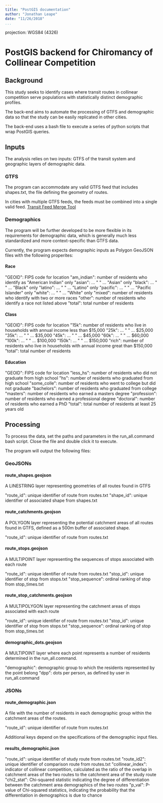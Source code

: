 ```yaml
---
title: "PostGIS documentation"
author: "Jonathan Leape"
date: "11/26/2018"
...
```

projection: WGS84 (4326)

# PostGIS backend for Chiromancy of Collinear Competition

## Background

This study seeks to identify cases where transit routes in collinear competition serve populations with statistically distinct demographic profiles.

The back-end aims to automate the processing of GTFS and demographic data so that the study can be easily replicated in other cities.

The back-end uses a bash file to execute a series of python scripts that wrap PostGIS queries. 

## Inputs

The analysis relies on two inputs: GTFS of the transit system and geographic layers of demographic data.

### GTFS

The program can accommodate any valid GTFS feed that includes shapes.txt, the file defining the geometry of routes. 

In cities with multiple GTFS feeds, the feeds must be combined into a single valid feed. [Transit Feed Merge Tool](https://github.com/google/transitfeed/blob/master/merge.py)

### Demographics

The program will be further developed to be more flexible in its requirements for demographic data, which is generally much less standardized and more context-specific than GTFS data.

Currently, the program expects demographic inputs as Polygon GeoJSON files with the following properites:

#### Race

"GEOID": FIPS code for location
"am_indian": number of residents who identify as "American Indian" only
"asian": ... " " ... "Asian" only
"black": ... " " ... "Black" only
"latino": ... " " ... "Latino" only
"pacific": ... " " ... "Pacific Islander" only
"white": ... " " ... "White" only
"mixed": number of residents who identify with two or more races
"other": number of residents who identify a race not listed above
"total": total number of residents

#### Class

"GEOID": FIPS code for location
"15k": number of residents who live in households with annual income less than $15,000
"25k": ... " " ... $25,000
"35k": ... " " ... $35,000
"45k": ... " " ... $45,000
"60k": ... " " ... $60,000
"100k": ... " " ... $100,000
"150k": ... " " ... $150,000
"rich": number of residents who live in households with annual income great than $150,000
"total": total number of residents

#### Education

"GEOID": FIPS code for location
"less_hs": number of residents who did not graduate from high school
"hs": number of residents who graduated from high school
"some_colle": number of residents who went to college but did not graduate
"bachelors": number of residents who graduated from college
"masters": number of residents who earned a masters degree
"profession": number of residents who earned a professional degree
"doctoral": number of residents who earned a PhD
"total": total number of residents at least 25 years old

## Processing

To process the data, set the paths and parameters in the run_all.command bash script. Close the file and double click it to execute.

The program will output the following files:

### GeoJSONs

#### route_shapes.geojson

A LINESTRING layer representing geometries of all routes found in GTFS

"route_id": unique identifier of route from routes.txt
"shape_id": unique identifier of associated shape from shapes.txt

#### route_catchments.geojson

A POLYGON layer representing the potential catchment areas of all routes found in GTFS, defined as a 500m buffer of associated shape.

"route_id": unique identifier of route from routes.txt

#### route_stops.geojson

A MULTIPOINT layer representing the sequences of stops associated with each route

"route_id": unique identifier of route from routes.txt
"stop_id": unique identifier of stop from stops.txt
"stop_sequence": ordinal ranking of stop from stop_times.txt

#### route_stop_catchments.geojson

A MULTIPOLYGON layer representing the catchment areas of stops associated with each route

"route_id": unique identifier of route from routes.txt
"stop_id": unique identifier of stop from stops.txt
"stop_sequence": ordinal ranking of stop from stop_times.txt

#### demographic_dots.geojson

A MULTIPOINT layer where each point represents a number of residents determined in the run_all.command.

"demographic": demographic group to which the residents represented by the point belong
"dpp": dots per person, as defined by user in run_all.command

### JSONs

#### route_demographic.json

A file with the number of residents in each demographic group within the catchment areas of the routes.

"route_id": unique identifier of route from routes.txt

Additional keys depend on the specifications of the demographic input files.

#### results_demographic.json

"route_id": unique identifier of study route from routes.txt
"route_id2": unique identifier of comparison route from routes.txt
"collinear_index": indicator of collinear competition, calculated as the ratio of the overlap in catchment areas of the two routes to the catchment area of the study route
"chi2_stat": Chi-squared statistic indicating the degree of differentiation between the catchment area demographics of the two routes
"p_val": P-value of Chi-squared statistics, indicating the probability that the differentiation in demographics is due to chance